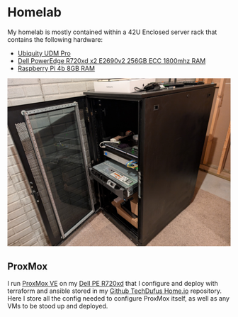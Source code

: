 ---
---
# Homelab

My homelab is mostly contained within a 42U Enclosed server rack that contains the following hardware:

- [Ubiquity UDM Pro](https://store.ui.com/us/en/products/udm-pro)
- [Dell PowerEdge R720xd x2 E2690v2 256GB ECC 1800mhz RAM](https://i.dell.com/sites/content/shared-content/data-sheets/en/Documents/Dell-PowerEdge-R720xd-Spec-Sheet.pdf)
- [Raspberry Pi 4b 8GB RAM](https://www.raspberrypi.com/products/raspberry-pi-4-model-b/)

![](/img/setup/setup-homelab-cabinet-open.jpg)

## ProxMox

I run [ProxMox VE](https://pve.proxmox.com/wiki/Main_Page) on my [Dell PE R720xd](https://i.dell.com/sites/content/shared-content/data-sheets/en/Documents/Dell-PowerEdge-R720xd-Spec-Sheet.pdf) that I configure and deploy with terraform and ansible stored in my [Github TechDufus Home.io](https://github.com/techdufus/home.io) repository. Here I store all the config needed to configure ProxMox itself, as well as any VMs to be stood up and deployed.
